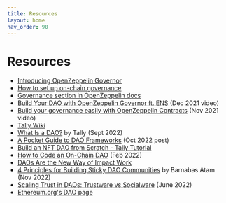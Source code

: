 ```yaml
---
title: Resources
layout: home
nav_order: 90
---
```


# Resources

- [Introducing OpenZeppelin Governor](https://blog.openzeppelin.com/governor-smart-contract/)
- [How to set up on-chain governance](https://github.com/OpenZeppelin/openzeppelin-contracts/blob/master/docs/modules/ROOT/pages/governance.adoc)
- [Governance section in OpenZeppelin docs](https://docs.openzeppelin.com/contracts/4.x/api/governance)
- [Build Your DAO with OpenZeppelin Governor ft. ENS](https://www.youtube.com/watch?v=Lltt6j6Hmww) (Dec 2021 video)
- [Build your governance easily with OpenZeppelin Contracts]() (Nov 2021 video)
- [Tally Wiki](https://wiki.tally.xyz/docs)
- [What Is a DAO?](https://help.tally.xyz/article/48-what-is-a-dao) by Tally (Sept 2022)
- [A Pocket Guide to DAO Frameworks](https://blog.tally.xyz/a-pocket-guide-to-dao-frameworks-8d7ad5af3a1b) (Oct 2022 post)
- [Build an NFT DAO from Scratch - Tally Tutorial](https://www.youtube.com/watch?v=cAbHwCWJAG4)
- [How to Code an On-Chain DAO](https://betterprogramming.pub/how-to-code-an-on-chain-dao-e525e13a57be) (Feb 2022)
- [DAOs Are the New Way of Impact Work](https://www.coindesk.com/layer2/futureofworkweek/2022/07/01/daos-are-the-new-way-of-impact-work/)
- [4 Principles for Building Sticky DAO Communities](https://blog.tally.xyz/4-principles-for-building-sticky-dao-communities-95fb482b71bf) by Barnabas Atam (Nov 2022)
- [Scaling Trust in DAOs: Trustware vs Socialware](https://orca.mirror.xyz/T70CmuhX95ubkw_JHOxSEy8d_EFeYXgtJnF13mPtaZE) (June 2022)
- [Ethereum.org's DAO page](https://ethereum.org/en/dao/)